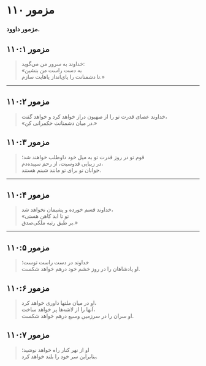 # مزمور ۱۱۰

### مزمور داوود.

## مزمور ۱۱۰:۱

> خداوند به سرور من می‌گوید:  
> «به دست راست من بنشین  
> تا دشمنانت را پای‌انداز پاهایت سازم.»

---

## مزمور ۱۱۰:۲

> خداوند عصای قدرت تو را از صهیون دراز خواهد کرد و خواهد گفت،  
> «در میان دشمنانت حکمرانی کن.»

## مزمور ۱۱۰:۳

> قوم تو در روز قدرت تو به میل خود داوطلب خواهند شد؛  
> در زیبایی قدوسیت، از رحم سپیده‌دم،  
> جوانان تو برای تو مانند شبنم هستند.

---

## مزمور ۱۱۰:۴

> خداوند قسم خورده و پشیمان نخواهد شد،  
> «تو تا ابد کاهن هستی  
> بر طبق رتبه ملکی‌صدق.»

---

## مزمور ۱۱۰:۵

> خداوند در دست راست توست؛  
> او پادشاهان را در روز خشم خود درهم خواهد شکست.

## مزمور ۱۱۰:۶

> او در میان ملتها داوری خواهد کرد،  
> آنها را از لاشه‌ها پر خواهد ساخت،  
> او سران را در سرزمین وسیع درهم خواهد شکست.

## مزمور ۱۱۰:۷

> او از نهر کنار راه خواهد نوشید؛  
> بنابراین سر خود را بلند خواهد کرد.
